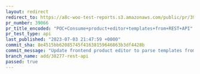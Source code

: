 ```yaml
---
layout: redirect
redirect_to: https://a8c-woo-test-reports.s3.amazonaws.com/public/pr/39066/api/index.html
pr_number: 39066
pr_title_encoded: "POC+Consume+product+editor+templates+from+REST+API"
pr_test_type: api
last_published: "2023-07-03 21:47:59 +0000"
commit_sha: 8e4515bb62085745f41638159646863b3df4428b
commit_message: "Update frontend product editor to parse templates from REST API"
branch_name: add/38277-rest-api
passed: true
---
```

